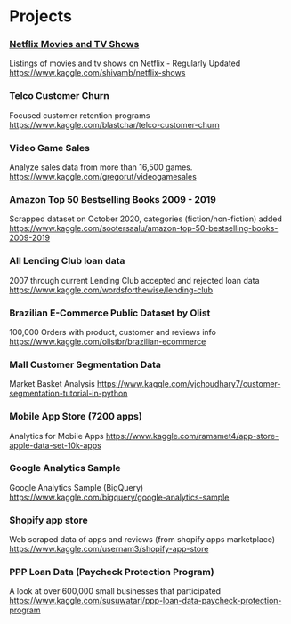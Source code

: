 <!--
 * @Author: zihao_zhong
 * @Date: 2022-03-11 19:17:30
 * @LastEditTime: 2022-03-11 20:20:09
 * @LastEditors: zihao_zhong
 * @Description: 
 * @FilePath: /undefined/Users/danielzhong/Desktop/practice_projects/README.md
-->
# Projects
 
### [Netflix Movies and TV Shows](https://github.com/daniel-zzh/practice_projects/tree/main/Netflix%20Movies%20and%20TV%20Shows)
Listings of movies and tv shows on Netflix - Regularly Updated
https://www.kaggle.com/shivamb/netflix-shows

### Telco Customer Churn
Focused customer retention programs
https://www.kaggle.com/blastchar/telco-customer-churn

### Video Game Sales
Analyze sales data from more than 16,500 games.
https://www.kaggle.com/gregorut/videogamesales

### Amazon Top 50 Bestselling Books 2009 - 2019
Scrapped dataset on October 2020, categories (fiction/non-fiction) added
https://www.kaggle.com/sootersaalu/amazon-top-50-bestselling-books-2009-2019

### All Lending Club loan data
2007 through current Lending Club accepted and rejected loan data
https://www.kaggle.com/wordsforthewise/lending-club

### Brazilian E-Commerce Public Dataset by Olist
100,000 Orders with product, customer and reviews info
https://www.kaggle.com/olistbr/brazilian-ecommerce

### Mall Customer Segmentation Data
Market Basket Analysis
https://www.kaggle.com/vjchoudhary7/customer-segmentation-tutorial-in-python

### Mobile App Store (7200 apps)
Analytics for Mobile Apps
https://www.kaggle.com/ramamet4/app-store-apple-data-set-10k-apps

### Google Analytics Sample
Google Analytics Sample (BigQuery)
https://www.kaggle.com/bigquery/google-analytics-sample

### Shopify app store
Web scraped data of apps and reviews (from shopify apps marketplace)
https://www.kaggle.com/usernam3/shopify-app-store

### PPP Loan Data (Paycheck Protection Program)
A look at over 600,000 small businesses that participated
https://www.kaggle.com/susuwatari/ppp-loan-data-paycheck-protection-program
